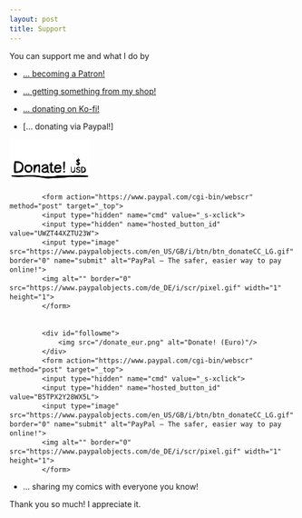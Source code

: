 ```yaml
---
layout: post
title: Support
---
```


You can support me and what I do by

- [... becoming a Patron!](https://www.patreon.com/lolnein)

- [... getting something from my shop!](https://www.redbubble.com/people/lolnein)

- [... donating on Ko-fi!](https://ko-fi.com/lolnein)

- [... donating via Paypal!]

<div id="followme">
				<img src="/donate_usd.png" alt="Donate! (US-Dollar)"/>
			</div>
			
		
			<form action="https://www.paypal.com/cgi-bin/webscr" method="post" target="_top">
			<input type="hidden" name="cmd" value="_s-xclick">
			<input type="hidden" name="hosted_button_id" value="UWZT44XZTU23W">
			<input type="image" src="https://www.paypalobjects.com/en_US/GB/i/btn/btn_donateCC_LG.gif" border="0" name="submit" alt="PayPal – The safer, easier way to pay online!">
			<img alt="" border="0" src="https://www.paypalobjects.com/de_DE/i/scr/pixel.gif" width="1" height="1">
			</form>
			

			<div id="followme">
				<img src="/donate_eur.png" alt="Donate! (Euro)"/>
			</div>
			<form action="https://www.paypal.com/cgi-bin/webscr" method="post" target="_top">
			<input type="hidden" name="cmd" value="_s-xclick">
			<input type="hidden" name="hosted_button_id" value="B5TPX2Y28WX5L">
			<input type="image" src="https://www.paypalobjects.com/en_US/GB/i/btn/btn_donateCC_LG.gif" border="0" name="submit" alt="PayPal – The safer, easier way to pay online!">
			<img alt="" border="0" src="https://www.paypalobjects.com/de_DE/i/scr/pixel.gif" width="1" height="1">
			</form>

 - ... sharing my comics with everyone you know!

Thank you so much! I appreciate it.

